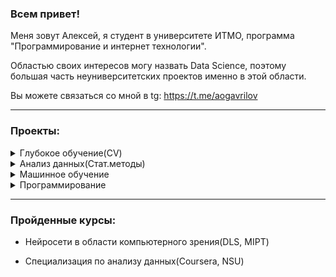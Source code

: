 ### Всем привет! 

Меня зовут Алексей, я студент в университете ИТМО, программа "Программирование и интернет технологии". 

Областью своих интересов могу назвать Data Science, поэтому большая часть неуниверситетских проектов именно в этой области. 

Вы можете связаться со мной в tg: https://t.me/aogavrilov

---
### Проекты:

 <details><summary>Глубокое обучение(CV)</summary>

   1. [Бот по переносу стиля на изображение(cycleGAN, aiogram, GPU Cluster)](https://github.com/aogavrilov/P2SBot).
   2. [Мультиперенос стилей на картинку(style transfer)](https://github.com/aogavrilov/CVModels/tree/master/Style%20and%20multiStyle%20Transfer).
   3. [Смена времени года на картинке(cycleGAN)](https://github.com/aogavrilov/CVModels/tree/master/Summer2Winter).
   4. [Исследование моделей и функций потерь в задаче сегментации мед.снимков](https://github.com/aogavrilov/CVModels/tree/master/Segmentation).

</details>

 <details><summary>Анализ данных(Стат.методы)</summary>

   1. [Исследование данных](https://github.com/aogavrilov/My-some-projects/tree/master/Data%20analysis/NSU%20course/Introduction%20to%20data%20analysis).
   2. [Исследование стат.взаимосвязей и линейной модели](https://github.com/aogavrilov/My-some-projects/tree/master/Data%20analysis/NSU%20course/Research%20of%20statistical%20relationships).
   3. [Кластерный анализ](https://github.com/aogavrilov/My-some-projects/tree/master/Data%20analysis/NSU%20course/Groups%20and%20Clasters).
   4. [Исследование временных рядов(ожидается)]().

</details>

 <details><summary>Машинное обучение</summary>

   1. [Хакатон по анализу данных(Агрегаты, работа с несбалансированной выборкой)](https://github.com/aogavrilov/hack1_mo).

</details>

 <details><summary>Программирование</summary>

   1. [Редактор Метаинформации(mp3)](https://github.com/aogavrilov/ItmoProgrammingLabs/tree/master/MP3MetainformationEditor).
   2. [Архиватор](https://github.com/aogavrilov/ItmoProgrammingLabs/tree/master/Archivator).
   3. [Парсер INI файлов](https://github.com/aogavrilov/INIParser).
   4. [Телеграм бот - расписание](https://github.com/aogavrilov/My-some-projects/tree/master/Telegram%20timetable%20bot).
   5. [Нахождение и исправление опечаток с помощью редакторского расстояния](https://github.com/aogavrilov/ITMO-DigitalCulture/tree/master/FixMistakes).
   6. [Анализ методов сжатия информации](https://github.com/aogavrilov/ITMO-DigitalCulture/tree/master/CompressionWithHaffman).
   
</details>

---

### Пройденные курсы:
- Нейросети в области компьютерного зрения(DLS, MIPT)

- Специализация по анализу данных(Coursera, NSU)
